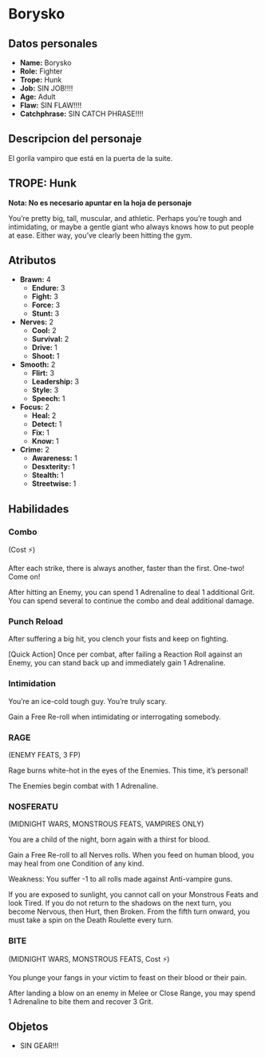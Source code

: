 
# Borysko

## Datos personales

* **Name:** Borysko
* **Role:** Fighter
* **Trope:** Hunk
* **Job:** SIN JOB!!!!
* **Age:** Adult
* **Flaw:** SIN FLAW!!!!
* **Catchphrase:** SIN CATCH PHRASE!!!!

## Descripcion del personaje

El gorila vampiro que está en la puerta de la suite.


## TROPE: Hunk

**Nota: No es necesario apuntar en la hoja de personaje**

You’re pretty big, tall, muscular, and athletic. Perhaps you’re tough and intimidating, or maybe a gentle giant who always knows how to put people at ease. Either way, you’ve clearly been hitting the gym.

## Atributos

* **Brawn:** 4
    * **Endure:** 3
    * **Fight:** 3
    * **Force:** 3
    * **Stunt:** 3
* **Nerves:** 2
    * **Cool:** 2
    * **Survival:** 2
    * **Drive:** 1
    * **Shoot:** 1
* **Smooth:** 2
    * **Flirt:** 3
    * **Leadership:** 3
    * **Style:** 3
    * **Speech:** 1
* **Focus:** 2
    * **Heal:** 2
    * **Detect:** 1
    * **Fix:** 1
    * **Know:** 1
* **Crime:** 2
    * **Awareness:** 1
    * **Desxterity:** 1
    * **Stealth:** 1
    * **Streetwise:** 1


## Habilidades

### Combo

(Cost ⚡)

After each strike, there is always another, faster than the first. One-two! Come on! 

After hitting an Enemy, you can spend 1 Adrenaline to deal 1 additional Grit. You can spend several to continue the combo and deal additional damage.


### Punch Reload

After suffering a big hit, you clench your fists and keep on fighting.

[Quick Action] Once per combat, after failing a Reaction Roll against an Enemy, you can stand back up and immediately gain 1 Adrenaline.


### Intimidation

You’re an ice-cold tough guy. You’re truly scary. 

Gain a Free Re-roll when intimidating or interrogating somebody.


### RAGE

(ENEMY FEATS, 3 FP)

Rage burns white-hot in the eyes of the Enemies. This time, it’s personal!

The Enemies begin combat with 1 Adrenaline.


### NOSFERATU

(MIDNIGHT WARS, MONSTROUS FEATS, VAMPIRES ONLY)

You are a child of the night, born again with a thirst for blood.

Gain a Free Re-roll to all Nerves rolls. When you feed on human blood, you may heal from one Condition of any kind.

Weakness: You suffer -1 to all rolls made against Anti-vampire guns.

If you are exposed to sunlight, you cannot call on your Monstrous Feats and look Tired. If you do not return to the shadows on the next turn, you become Nervous, then Hurt, then Broken. From the fifth turn onward, you must take a spin on the Death Roulette every turn.


### BITE

(MIDNIGHT WARS, MONSTROUS FEATS, Cost ⚡)

You plunge your fangs in your victim to feast on their blood or their pain.

After landing a blow on an enemy in Melee or Close Range, you may spend 1 Adrenaline to bite them and recover 3 Grit.




## Objetos

* SIN GEAR!!!

